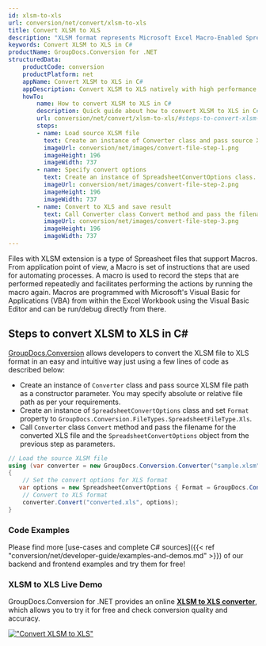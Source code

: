 ```yaml
---
id: xlsm-to-xls
url: conversion/net/convert/xlsm-to-xls
title: Convert XLSM to XLS
description: "XLSM format represents Microsoft Excel Macro-Enabled Spreadsheet with .xlsm extension. Learn how to convert XLSM to XLS file programmatically in C# language using GroupDocs.Conversion for .NET library."
keywords: Convert XLSM to XLS in C#
productName: GroupDocs.Conversion for .NET
structuredData:
    productCode: conversion
    productPlatform: net
    appName: Convert XLSM to XLS in C#
    appDescription: Convert XLSM to XLS natively with high performance using C# language and server side GroupDocs.Conversion for .NET APIs, without the use of any software like Microsoft or Open Office.
    howTo:
        name: How to convert XLSM to XLS in C# 
        description: Quick guide about how to convert XLSM to XLS in C# with high performance and accuracy.
        url: conversion/net/convert/xlsm-to-xls/#steps-to-convert-xlsm-to-xls-in-c
        steps:
        - name: Load source XLSM file 
          text: Create an instance of Converter class and pass source XLSM file path as a constructor parameter. You may specify absolute or relative file path as per your requirements. 
          imageUrl: conversion/net/images/convert-file-step-1.png
          imageHeight: 196
          imageWidth: 737
        - name: Specify convert options 
          text: Create an instance of SpreadsheetConvertOptions class.
          imageUrl: conversion/net/images/convert-file-step-2.png
          imageHeight: 196
          imageWidth: 737
        - name: Convert to XLS and save result 
          text: Call Converter class Convert method and pass the filename for the converted HTML file and the SpreadsheetConvertOptions object from the previous step as parameters.
          imageUrl: conversion/net/images/convert-file-step-3.png
          imageHeight: 196
          imageWidth: 737
---
```


Files with XLSM extension is a type of Spreasheet files that support Macros. From application point of view, a Macro is set of instructions that are used for automating processes. A macro is used to record the steps that are performed repeatedly and facilitates performing the actions by running the macro again. Macros are programmed with Microsoft's Visual Basic for Applications (VBA) from within the Excel Workbook using the Visual Basic Editor and can be run/debug directly from there.

## Steps to convert XLSM to XLS in C#

[GroupDocs.Conversion](https://products.groupdocs.com/conversion/net) allows developers to convert the XLSM file to XLS format in an easy and intuitive way just using a few lines of code as described below:

* Create an instance of `Converter` class and pass source XLSM file path as a constructor parameter. You may specify absolute or relative file path as per your requirements. 
* Create an instance of `SpreadsheetConvertOptions` class and set `Format` property to `GroupDocs.Conversion.FileTypes.SpreadsheetFileType.Xls`.
* Call `Converter` class `Convert` method and pass the filename for the converted XLS file and the `SpreadsheetConvertOptions` object from the previous step as parameters.

```csharp
// Load the source XLSM file
using (var converter = new GroupDocs.Conversion.Converter("sample.xlsm"))
{
    // Set the convert options for XLS format
   var options = new SpreadsheetConvertOptions { Format = GroupDocs.Conversion.FileTypes.SpreadsheetFileType.Xls };
    // Convert to XLS format
    converter.Convert("converted.xls", options);
}
```

### Code Examples

Please find more [use-cases and complete C# sources]({{< ref "conversion/net/developer-guide/examples-and-demos.md" >}}) of our backend and frontend examples and try them for free!

### XLSM to XLS Live Demo

GroupDocs.Conversion for .NET provides an online [**XLSM to XLS converter**](https://products.groupdocs.app/conversion/xlsm-to-xls), which allows you to try it for free and check conversion quality and accuracy.

[!["Convert XLSM to XLS"](conversion/net/images/convert-to-xls/convert-xlsm-to-xls.png)](https://products.groupdocs.app/conversion/xlsm-to-xls)